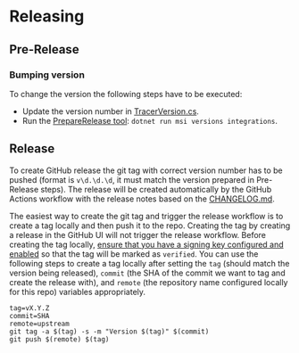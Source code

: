 # Releasing

## Pre-Release

### Bumping version

To change the version the following steps have to be executed:
* Update the version number in [TracerVersion.cs](https://github.com/open-telemetry/opentelemetry-dotnet-instrumentation/blob/main/tools/Datadog.Core.Tools/TracerVersion.cs).
* Run the [PrepareRelease tool](https://github.com/open-telemetry/opentelemetry-dotnet-instrumentation/tree/main/build/tools/PrepareRelease): `dotnet run msi versions integrations`.

## Release

To create GitHub release the git tag with correct version number has to be pushed (format is `v\d.\d.\d`, it must match the version prepared in Pre-Release steps). The release will be created automatically by the GitHub Actions workflow with the release notes based on the [CHANGELOG.md](CHANGELOG.md).

The easiest way to create the git tag and trigger the release workflow is to create a tag locally and then push it to the repo. Creating the tag by creating a release in the GitHub UI will not trigger the release workflow. Before creating the tag locally, [ensure that you have a signing key configured and enabled](https://docs.github.com/en/github/authenticating-to-github/telling-git-about-your-signing-key) so that the tag will be marked as `verified`. You can use the following steps to create a tag locally after setting the `tag` (should match the version being released), `commit` (the SHA of the commit we want to tag and create the release with), and `remote` (the repository name configured locally for this repo) variables appropriately.
```
tag=vX.Y.Z
commit=SHA
remote=upstream
git tag -a $(tag) -s -m "Version $(tag)" $(commit)
git push $(remote) $(tag)
```
